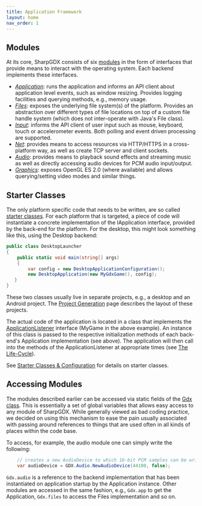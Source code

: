 ```yaml
---
title: Application Framework
layout: home
nav_order: 1
---
```

## Modules
At its core, SharpGDX consists of six [modules](/wiki/app/modules-overview) in the form of interfaces that provide means to interact with the operating system. Each backend implements these interfaces.

  * *[Application](https://github.com/sharpgdx/sharpgdx/tree/master/gdx/src/com/badlogic/gdx/Application.java)*: runs the application and informs an API client about application level events, such as window resizing. Provides logging facilities and querying methods, e.g., memory usage.
  * *[Files](https://github.com/sharpgdx/sharpgdx/tree/master/gdx/src/com/badlogic/gdx/Files.java)*: exposes the underlying file system(s) of the platform. Provides an abstraction over different types of file locations on top of a custom file handle system (which does not inter-operate with Java's File class).
  * *[Input](https://github.com/sharpgdx/sharpgdx/tree/master/gdx/src/com/badlogic/gdx/Input.java)*: informs the API client of user input such as mouse, keyboard, touch or accelerometer events. Both polling and event driven processing are supported.
  * *[Net](https://github.com/sharpgdx/sharpgdx/tree/master/gdx/src/com/badlogic/gdx/Net.java)*: provides means to access resources via HTTP/HTTPS in a cross-platform way, as well as create TCP server and client sockets.
  * *[Audio](https://github.com/sharpgdx/sharpgdx/tree/master/gdx/src/com/badlogic/gdx/Audio.java)*: provides means to playback sound effects and streaming music as well as directly accessing audio devices for PCM audio input/output.
  * *[Graphics](https://github.com/sharpgdx/sharpgdx/tree/master/gdx/src/com/badlogic/gdx/Graphics.java)*: exposes OpenGL ES 2.0 (where available) and allows querying/setting video modes and similar things.

## Starter Classes
The only platform specific code that needs to be written, are so called [starter classes](/wiki/app/starter-classes-and-configuration). For each platform that is targeted, a piece of code will instantiate a concrete implementation of the IApplication interface, provided by the back-end for the platform. For the desktop, this might look something like this, using the Desktop backend:

```csharp
public class DesktopLauncher
{
    public static void main(string[] args)
    {
        var config = new DesktopApplicationConfiguration();
        new DesktopApplication(new MyGdxGame(), config);
   }
}
```

These two classes usually live in separate projects, e.g., a desktop and an Android project. The [Project Generation](/wiki/start/project-generation) page describes the layout of these projects.

The actual code of the application is located in a class that implements the [ApplicationListener](https://github.com/sharpgdx/sharpgdx/tree/master/gdx/src/com/badlogic/gdx/ApplicationListener.java) interface (MyGame in the above example). An instance of this class is passed to the respective initialization methods of each back-end's Application implementation (see above). The application will then call into the methods of the ApplicationListener at appropriate times (see [The Life-Cycle](/wiki/app/the-life-cycle)).

See [Starter Classes & Configuration](/wiki/app/starter-classes-and-configuration) for details on starter classes.

## Accessing Modules
The modules described earlier can be accessed via static fields of the [Gdx class](https://github.com/sharpgdx/sharpgdx/tree/master/gdx/src/com/badlogic/gdx/Gdx.java). This is essentially a set of global variables that allows easy access to any module of SharpGDX. While generally viewed as bad coding practice, we decided on using this mechanism to ease the pain usually associated with passing around references to things that are used often in all kinds of places within the code base.

To access, for example, the audio module one can simply write the following:

```csharp
    // creates a new AudioDevice to which 16-bit PCM samples can be written
    var audioDevice = GDX.Audio.NewAudioDevice(44100, false);
```

`Gdx.audio` is a reference to the backend implementation that has been instantiated on application startup by the Application instance. Other modules are accessed in the same fashion, e.g., `Gdx.app` to get the Application, `Gdx.files` to access the Files implementation and so on.